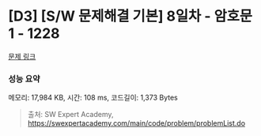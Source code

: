 # [D3] [S/W 문제해결 기본] 8일차 - 암호문1 - 1228 

[문제 링크](https://swexpertacademy.com/main/code/problem/problemDetail.do?contestProbId=AV14w-rKAHACFAYD) 

### 성능 요약

메모리: 17,984 KB, 시간: 108 ms, 코드길이: 1,373 Bytes



> 출처: SW Expert Academy, https://swexpertacademy.com/main/code/problem/problemList.do